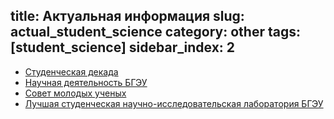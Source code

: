 title: Актуальная информация
slug: actual_student_science
category: other
tags: [student_science]
sidebar_index: 2
---

- [Студенческая декада](http://nir.bseu.by/scientific/study/molod_v_nauke.htm)
- [Научная деятельность БГЭУ](http://nir.bseu.by/)
- [Совет молодых ученых](http://nir.bseu.by/scientific/sovet_yang.htm)
- [Лучшая студенческая научно-исследовательская лаборатория БГЭУ](http://nir.bseu.by/scientific/study/konkurs_SNIL.htm )
